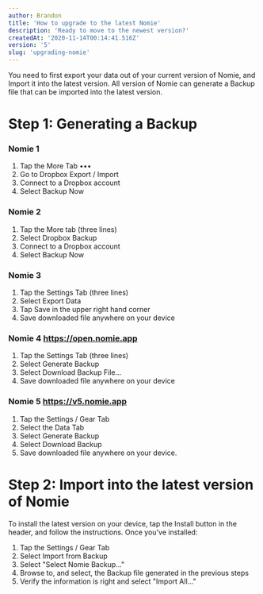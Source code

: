 ```yaml
---
author: Brandon
title: 'How to upgrade to the latest Nomie'
description: 'Ready to move to the newest version?'
createdAt: '2020-11-14T00:14:41.516Z'
version: '5'
slug: 'upgrading-nomie'
---
```


You need to first export your data out of your current version of Nomie, and Import it into the latest version. All version of Nomie can generate a Backup file that can be imported into the latest version.

# Step 1: Generating a Backup

### Nomie 1

1. Tap the More Tab •••
2. Go to Dropbox Export / Import
3. Connect to a Dropbox account
4. Select Backup Now

### Nomie 2

1. Tap the More tab (three lines)
2. Select Dropbox Backup
3. Connect to a Dropbox account
4. Select Backup Now

### Nomie 3

1. Tap the Settings Tab (three lines)
2. Select Export Data
3. Tap Save in the upper right hand corner
4. Save downloaded file anywhere on your device

### Nomie 4 https://open.nomie.app

1. Tap the Settings Tab (three lines)
2. Select Generate Backup
3. Select Download Backup File...
4. Save downloaded file anywhere on your device

### Nomie 5 https://v5.nomie.app

1. Tap the Settings / Gear Tab
2. Select the Data Tab
3. Select Generate Backup
4. Select Download Backup
5. Save downloaded file anywhere on your device.

# Step 2: Import into the latest version of Nomie

To install the latest version on your device, tap the Install button in the header, and follow the instructions. Once you've installed:

1. Tap the Settings / Gear Tab
2. Select Import from Backup
3. Select "Select Nomie Backup..."
4. Browse to, and select, the Backup file generated in the previous steps
5. Verify the information is right and select "Import All..."
